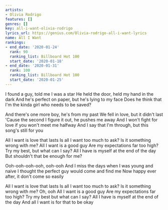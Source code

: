 ```yaml
---
artists:
- Olivia Rodrigo
features: []
genres: []
key: all-i-want-olivia-rodrigo
lyrics_url: https://genius.com/Olivia-rodrigo-all-i-want-lyrics
name: All I Want
rankings:
- end_date: '2020-01-24'
  rank: 90
  ranking_list: Billboard Hot 100
  start_date: '2020-01-18'
- end_date: '2020-01-31'
  rank: 100
  ranking_list: Billboard Hot 100
  start_date: '2020-01-25'
---
```

I found a guy, told me I was a star
He held the door, held my hand in the dark
And he's perfect on paper, but he's lying to my face
Does he think that I'm the kinda girl who needs to be saved?


And there's one more boy, he's from my past
We fell in love, but it didn't last
'Cause the second I figure it out, he pushes me away
And I won't fight for love if you won't meet me halfway
And I say that I'm through, but this song's still for you


All I want is love that lasts
Is all I want too much to ask?
Is it something wrong with me?
All I want is a good guy
Are my expectations far too high?
Try my best, but what can I say?
All I have is myself at the end of the day
But shouldn't that be enough for me?


Ooh-ooh-ooh-ooh, ooh-ooh
And I miss the days when I was young and naive
I thought the perfect guy would come and find me
Now happy ever after, it don't come so easily


All I want is love that lasts
Is all I want too much to ask?
Is it something wrong with me? Oh, ooh
All I want is a good guy
Are my expectations far too high?
Try my best but what can I say?
All I have is myself at the end of the day
And all I want is for that to be okay
